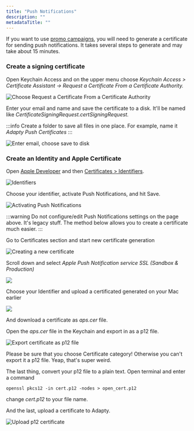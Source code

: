```yaml
---
title: "Push Notifications"
description: ""
metadataTitle: ""
---
```


If you want to use [promo campaigns](promo-campaigns), you will need to generate a certificate for sending push notifications. It takes several steps to generate and may take about 15 minutes.

### Create a signing certificate

Open Keychain Access and on the upper menu choose _Keychain Access > Certificate Assistant -> Request a Certificate From a Certificate Authority._

![Choose Request a Certificate From a Certificate Authority](https://adapty-docs-assets.s3.amazonaws.com/gitbook/image%20%2895%29.png)

Enter your email and name and save the certificate to a disk. It'll be named like _CertificateSigningRequest.certSigningRequest._ 

:::info
Create a folder to save all files in one place. For example, name it _Adapty Push Certificates_
:::

![Enter email, choose save to disk](https://adapty-docs-assets.s3.amazonaws.com/gitbook/image%20%282%29.png)

### Create an Identity and Apple Certificate

Open [Apple Developer](https://developer.apple.com) and then [Certificates > Identifiers](https://developer.apple.com/account/resources/certificates/list).

![Identifiers](https://adapty-docs-assets.s3.amazonaws.com/gitbook/image%20%2893%29.png)

Choose your identifier, activate Push Notifications, and hit Save.

![Activating Push Notifications](https://adapty-docs-assets.s3.amazonaws.com/gitbook/image%20%2896%29.png)

:::warning
Do not configure/edit Push Notifications settings on the page above. It's legacy stuff. The method below allows you to create a certificate much easier.
:::

Go to Certificates section and start new certificate generation

![Creating a new certificate](https://adapty-docs-assets.s3.amazonaws.com/gitbook/image%20%285%29.png)

Scroll down and select _Apple Push Notification service SSL \(Sandbox & Production\)_

![](https://adapty-docs-assets.s3.amazonaws.com/gitbook/image%20%2894%29.png)

Choose your Identifier and upload a certificated generated on your Mac earlier 

![](https://adapty-docs-assets.s3.amazonaws.com/gitbook/image%20%2882%29.png)

And download a certificate as _aps.cer_ file.

Open the _aps.cer_ file in the Keychain and export in as a p12 file.

![Export certificate as p12 file](https://adapty-docs-assets.s3.amazonaws.com/gitbook/image%20%2892%29.png)

Please be sure that you choose Certificate category! Otherwise you can't export it a p12 file. Yeap, that's super weird.

The last thing, convert your p12 file to a plain text. Open terminal and enter a command

```text
openssl pkcs12 -in cert.p12 -nodes > open_cert.p12
```

change _cert.p12_ to your file name.

And the last, upload a certificate to Adapty.

![Upload p12 certificate](https://adapty-docs-assets.s3.amazonaws.com/gitbook/image%20%2884%29.png)